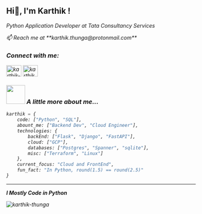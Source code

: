 <h2>Hi👋, I'm Karthik !</h2>
<p><em>Python Application Developer at Tata Consultancy Services</p>
📫 Reach me at **karthik.thunga@protonmail.com**
<h3 align="left">Connect with me:</h3>
<p align="left">
<a href="https://linkedin.com/in/karthik-thunga" target="blank"><img align="center" src="https://raw.githubusercontent.com/rahuldkjain/github-profile-readme-generator/master/src/images/icons/Social/linked-in-alt.svg" alt="karthik-thunga" height="30" width="40" /></a>
<a href="https://www.leetcode.com/karthik_thunga" target="blank"><img align="center" src="https://raw.githubusercontent.com/rahuldkjain/github-profile-readme-generator/master/src/images/icons/Social/leet-code.svg" alt="karthik_thunga" height="30" width="40" /></a>
</p>

### <img src="https://media.giphy.com/media/VgCDAzcKvsR6OM0uWg/giphy.gif" width="50"> A little more about me...  

```python
karthik = {
    code: ["Python", "SQL"],
    abount_me: ["Backend Dev", "Cloud Engineer"],
    technologies: {
        backEnd: ["Flask", "Django", "FastAPI"],
        cloud: ["GCP"],
        databases: ["Postgres", "Spanner", "sqlite"],
        misc: ["Terraform", "Linux"]
    },
    current_focus: "Cloud and FrontEnd",
    fun_fact: "In Python, round(1.5) == round(2.5)"
}
```
---

**I Mostly Code in Python** 

<p><img align="left" src="https://github-readme-stats.vercel.app/api/top-langs?username=karthik-thunga&show_icons=true&locale=en&layout=compact" alt="karthik-thunga" /></p>
